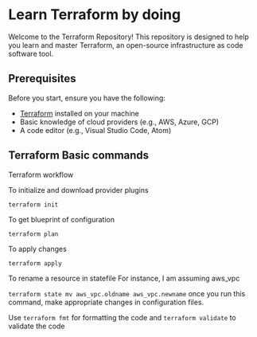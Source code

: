 # Learn Terraform by doing
Welcome to the Terraform Repository! This repository is designed to help you learn and master Terraform, an open-source infrastructure as code software tool.

## Prerequisites

Before you start, ensure you have the following:

- [Terraform](https://www.terraform.io/downloads.html) installed on your machine
- Basic knowledge of cloud providers (e.g., AWS, Azure, GCP)
- A code editor (e.g., Visual Studio Code, Atom)

## Terraform Basic commands

Terraform workflow

To initialize and download provider plugins 

```terraform init```

To get blueprint of configuration

```terraform plan```

To apply changes 

```terraform apply```

To rename a resource in statefile
For instance, I am assuming aws_vpc

```terraform state mv aws_vpc.oldname aws_vpc.newname``` once you run this command, make appropriate changes in configuration files.

Use ```terraform fmt``` for formatting the code and ```terraform validate``` to validate the code
